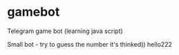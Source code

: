 # gamebot
Telegram game bot (learning java script)

Small bot  - try to guess the number it's thinked))
hello222
